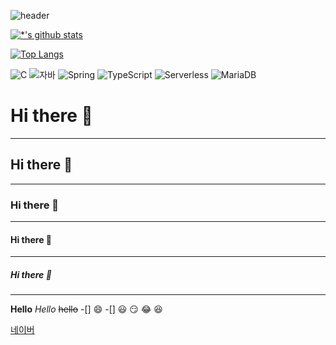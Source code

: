 ![header](https://capsule-render.vercel.app/api?type=wave&color=auto&height=400&section=header&text=백엔드%20개발자&fontSize=80)

[![*'s github stats](https://github-readme-stats.vercel.app/api?username=Wi-jisu)](https://github.com/Wi-jisu)

[![Top Langs](https://github-readme-stats.vercel.app/api/top-langs/?username=Wi-jisu)](https://github.com/Wi-jisu/github-readme-stats)


![C](https://img.shields.io/badge/-C-123456?style=flat-square&logo=C&logoColor=black)
![자바](https://img.shields.io/badge/-자바-007396?style=flat&logo=Java&logoColor=ffffff)
![Spring](https://img.shields.io/badge/-Spring-6DB33F?style=for-the-badge&logo=Spring&logoColor=white)
![TypeScript](https://img.shields.io/badge/-TypeScript-3178C6?style=flatsquare&logo=TypeScript&logoColor=white)
![Serverless](https://img.shields.io/badge/-Serverless-FD5750?style=flatsquare&logo=Serverless&logoColor=magenta)
![MariaDB](https://img.shields.io/badge/-MariaDB-1F305F?style=flat-square&logo=mariadb&logoColor=white)

# Hi there 👋
---
## Hi there 👋
---
### Hi there 👋
---
#### Hi there 👋
---
##### Hi there 👋
---
**Hello**
*Hello*
~~hello~~
-[] :smile:
-[] :smiley:
:smirk:
:joy:
:laughing:

[네이버](https://www.naver.com)
